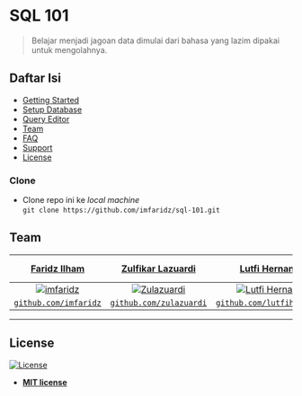 # SQL 101

> Belajar menjadi jagoan data dimulai dari bahasa yang lazim dipakai untuk mengolahnya.

## Daftar Isi

- [Getting Started](/Chapters/chapter0.0-GettingStarted.md)
- [Setup Database](/Chapters/chapter1.0-SetupDatabase.md)
- [Query Editor](/Chapters/chapter2.0-ImportData.md)
- [Team](#team)
- [FAQ](/Others/FAQ.md)
- [Support](#support)
- [License](#license)


### Clone

- Clone repo ini ke *local machine* <br/>
`git clone https://github.com/imfaridz/sql-101.git`

## Team

| <a href="https://github.com/imfaridz" target="_blank">**Faridz Ilham**</a> | <a href="https://github.com/zulazuardi" target="_blank">**Zulfikar Lazuardi**</a> | <a href="https://github.com/lutfihernandi" target="_blank">**Lutfi Hernandi**</a> | <a href="https://github.com/irafun" target="_blank">**Irfan Abdurrahman**</a> |
| :---: |:---: |:---:| :---:|
| [![imfaridz](https://avatars3.githubusercontent.com/u/32382632?s=400&u=c37c215a60857321e5da118796cb2a5f88c1a387&v=4?s=200)](https://github.com/zulazuardi)|[![Zulazuardi](https://avatars3.githubusercontent.com/u/24287444?s=400&u=46bce4efc4a592541456c305fc579abb3d2292c6&v=4?s=200)](https://github.com/zulazuardi)    | [![Lutfi Hernandi](https://avatars2.githubusercontent.com/u/43130782?s=400&u=36be87215be83f7afcb5f86984c8cc127215fffa&v=4?s=200)](https://github.com/lutfihernandi) | [![Irafun](https://avatars2.githubusercontent.com/u/33509917?s=400&v=4)](https://github.com/irafun)  |
| <a href="https://github.com/imfaridz" target="_blank">`github.com/imfaridz`</a> | <a href="https://github.com/zulazuardi" target="_blank">`github.com/zulazuardi`</a> | <a href="https://github.com/lutfihernandi" target="_blank">`github.com/lutfihernandi`</a> | <a href="https://github.com/irafun" target="_blank">`github.com/irafun`</a> |

---

## License

[![License](http://img.shields.io/:license-mit-blue.svg?style=flat-square)](http://badges.mit-license.org)

- **[MIT license](http://opensource.org/licenses/mit-license.php)**
